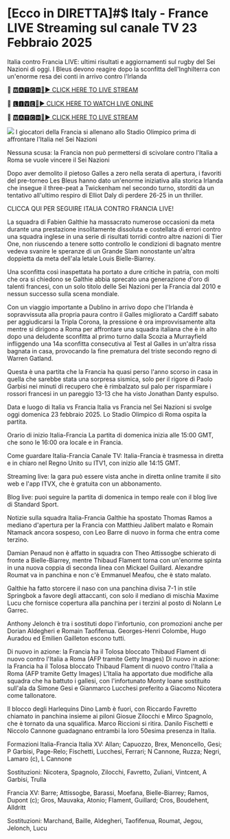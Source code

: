 # [Ecco in DIRETTA]#$ Italy - France LIVE Streaming sul canale TV 23 Febbraio 2025
Italia contro Francia LIVE: ultimi risultati e aggiornamenti sul rugby del Sei Nazioni di oggi. I Bleus devono reagire dopo la sconfitta dell'Inghilterra con un'enorme resa dei conti in arrivo contro l'Irlanda

🔴 [🆆🅰🆃🅲🅷🔴▶️ CLICK HERE TO LIVE STREAM](https://theshowandsportsultrahdlive.blogspot.com/)

🔴 [🅻🅸🆅🅴🔴▶️ CLICK HERE TO WATCH LIVE ONLINE](https://theshowandsportsultrahdlive.blogspot.com/)

🔴 [🆆🅰🆃🅲🅷🔴▶️ CLICK HERE TO LIVE STREAM](https://theshowandsportsultrahdlive.blogspot.com/)

<a href="https://theshowandsportsultrahdlive.blogspot.com/"><img src="https://camo.githubusercontent.com/fba2f80cc16cb7cee92a7b75e9351357b2314df93a82e6b963b2992db1bc504d/68747470733a2f2f65743230736c616d2e6e65742f77702d636f6e74656e742f75706c6f6164732f323031392f31312f4372696348442d4c6976652d437269636b65742d53747265616d696e672d2545322538302539332d57617463682d4c6976652d437269636b65742d4f6e6c696e652d546f6461792e706e67"></a>
I giocatori della Francia si allenano allo Stadio Olimpico prima di affrontare l'Italia nel Sei Nazioni

Nessuna scusa: la Francia non può permettersi di scivolare contro l'Italia a Roma se vuole vincere il Sei Nazioni

Dopo aver demolito il pietoso Galles a zero nella serata di apertura, i favoriti del pre-torneo Les Bleus hanno dato un'enorme iniziativa alla storica Irlanda che insegue il three-peat a Twickenham nel secondo turno, storditi da un tentativo all'ultimo respiro di Elliot Daly di perdere 26-25 in un thriller.

CLICCA QUI PER SEGUIRE ITALIA CONTRO FRANCIA LIVE!

La squadra di Fabien Galthie ha massacrato numerose occasioni da meta durante una prestazione insolitamente dissoluta e costellata di errori contro una squadra inglese in una serie di risultati torridi contro altre nazioni di Tier One, non riuscendo a tenere sotto controllo le condizioni di bagnato mentre vedeva svanire le speranze di un Grande Slam nonostante un'altra doppietta da meta dell'ala letale Louis Bielle-Biarrey.

Una sconfitta così inaspettata ha portato a dure critiche in patria, con molti che ora si chiedono se Galthie abbia sprecato una generazione d'oro di talenti francesi, con un solo titolo delle Sei Nazioni per la Francia dal 2010 e nessun successo sulla scena mondiale.

Con un viaggio importante a Dublino in arrivo dopo che l'Irlanda è sopravvissuta alla propria paura contro il Galles migliorato a Cardiff sabato per aggiudicarsi la Tripla Corona, la pressione è ora improvvisamente alta mentre si dirigono a Roma per affrontare una squadra italiana che è in alto dopo una deludente sconfitta al primo turno dalla Scozia a Murrayfield infliggendo una 14a sconfitta consecutiva al Test al Galles in un'altra rissa bagnata in casa, provocando la fine prematura del triste secondo regno di Warren Gatland.

Questa è una partita che la Francia ha quasi perso l'anno scorso in casa in quella che sarebbe stata una sorpresa sismica, solo per il rigore di Paolo Garbisi nei minuti di recupero che è rimbalzato sul palo per risparmiare i rossori francesi in un pareggio 13-13 che ha visto Jonathan Danty espulso.

Data e luogo di Italia vs Francia
Italia vs Francia nel Sei Nazioni si svolge oggi domenica 23 febbraio 2025. Lo Stadio Olimpico di Roma ospita la partita.

Orario di inizio Italia-Francia
La partita di domenica inizia alle 15:00 GMT, che sono le 16:00 ora locale e in Francia.

Come guardare Italia-Francia
Canale TV: Italia-Francia è trasmessa in diretta e in chiaro nel Regno Unito su ITV1, con inizio alle 14:15 GMT.

Streaming live: la gara può essere vista anche in diretta online tramite il sito web e l'app ITVX, che è gratuita con un abbonamento.

Blog live: puoi seguire la partita di domenica in tempo reale con il blog live di Standard Sport.

Notizie sulla squadra Italia-Francia
Galthie ha spostato Thomas Ramos a mediano d'apertura per la Francia con Matthieu Jalibert malato e Romain Ntamack ancora sospeso, con Leo Barre di nuovo in forma che entra come terzino.

Damian Penaud non è affatto in squadra con Theo Attissogbe schierato di fronte a Bielle-Biarrey, mentre Thibaud Flament torna con un'enorme spinta in una nuova coppia di seconda linea con Mickael Guillard. Alexandre Roumat va in panchina e non c'è Emmanuel Meafou, che è stato malato.

Galthie ha fatto storcere il naso con una panchina divisa 7-1 in stile Springbok a favore degli attaccanti, con solo il mediano di mischia Maxime Lucu che fornisce copertura alla panchina per i terzini al posto di Nolann Le Garrec.

Anthony Jelonch è tra i sostituti dopo l'infortunio, con promozioni anche per Dorian Aldegheri e Romain Taofifenua. Georges-Henri Colombe, Hugo Auradou ed Emilien Gailleton escono tutti.

Di nuovo in azione: la Francia ha il Tolosa bloccato Thibaud Flament di nuovo contro l'Italia a Roma (AFP tramite Getty Images)
Di nuovo in azione: la Francia ha il Tolosa bloccato Thibaud Flament di nuovo contro l'Italia a Roma (AFP tramite Getty Images)
L'Italia ha apportato due modifiche alla squadra che ha battuto i gallesi, con l'infortunato Monty Ioane sostituito sull'ala da Simone Gesi e Gianmarco Lucchesi preferito a Giacomo Nicotera come tallonatore.

Il blocco degli Harlequins Dino Lamb è fuori, con Riccardo Favretto chiamato in panchina insieme ai piloni Giosue Zilocchi e Mirco Spagnolo, che è tornato da una squalifica. Marco Riccioni si ritira. Danilo Fischetti e Niccolo Cannone guadagnano entrambi la loro 50esima presenza in Italia.

Formazioni Italia-Francia
Italia XV: Allan; Capuozzo, Brex, Menoncello, Gesi; P Garbisi, Page-Relo; Fischetti, Lucchesi, Ferrari; N Cannone, Ruzza; Negri, Lamaro (c), L Cannone

Sostituzioni: Nicotera, Spagnolo, Zilocchi, Favretto, Zuliani, Vintcent, A Garbisi, Trulla

Francia XV: Barre; Attissogbe, Barassi, Moefana, Bielle-Biarrey; Ramos, Dupont (c); Gros, Mauvaka, Atonio; Flament, Guillard; Cros, Boudehent, Alldritt

Sostituzioni: Marchand, Baille, Aldegheri, Taofifenua, Roumat, Jegou, Jelonch, Lucu

